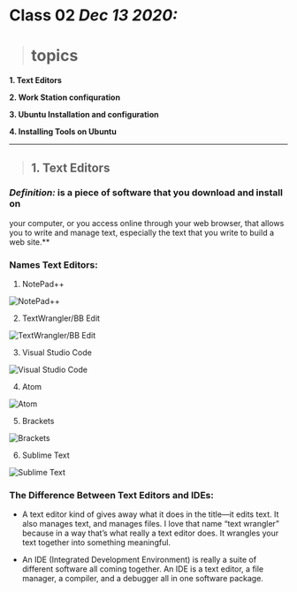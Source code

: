 # Class 02 *Dec 13 2020:*
> # topics

__1. Text Editors__

__2. Work Station confiquration__

__3. Ubuntu Installation and configuration__

__4. Installing Tools on Ubuntu__ 

---

> ## 1. Text Editors

### ***Definition:*** is a piece of software that you download and install on
your computer, or you access online through your web browser, that
allows you to write and manage text, especially the text that you write
to build a web site.**

### Names Text Editors:

1. NotePad++ 

![NotePad++](https://www.incrediblelab.com/wp-content/uploads/2020/06/replace-notepad-with-notepad-plus-plus.jpg)

2. TextWrangler/BB Edit

![TextWrangler/BB Edit](https://cdn.cultofmac.com/wp-content/uploads/2010/11/20101111-textwrangler.jpg)

3. Visual Studio Code

![Visual Studio Code](https://upload.wikimedia.org/wikipedia/commons/thumb/9/9a/Visual_Studio_Code_1.35_icon.svg/1200px-Visual_Studio_Code_1.35_icon.svg.png)

4. Atom 

![Atom](https://computingforgeeks.com/wp-content/uploads/2019/01/install-atom-text-editor-ubuntu-18.04-linux-mint-19-1024x303.png)

5. Brackets 

![Brackets](https://upload.wikimedia.org/wikipedia/commons/thumb/4/4c/Brackets_Icon.svg/1200px-Brackets_Icon.svg.png)

6. Sublime Text 

![Sublime Text](https://krupitskas.github.io/sublime-rust/sublime_logo.jpeg)

### The Difference Between Text Editors and IDEs:
* A text editor kind of gives away what it does in the title—it edits text.
It also manages text, and manages files. I love that name “text
wrangler” because in a way that’s what really a text editor does. It
wrangles your text together into something meaningful.

* An IDE (Integrated Development Environment) is really a suite of
different software all coming together. An IDE is a text editor, a file
manager, a compiler, and a debugger all in one software package.


